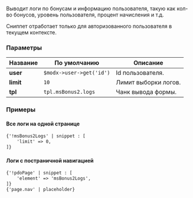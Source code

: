 Выводит логи по бонусам и информацию пользователя, такую как кол-во бонусов, уровень пользователя, процент начисления и т.д.

Сниппет отработает только для авторизованного пользователя в текущем контексте.


### Параметры

Название					| По умолчанию									| Описание
----------------------------|-----------------------------------------------|------------------------------------------------------------------------------------------
**user**		         	| `$modx->user->get('id')`        			    | Id пользователя.
**limit**		         	| `10`        			                        | Лимит выборки логов.
**tpl**		         	    | `tpl.msBonus2.logs`        			        | Чанк вывода формы.


### Примеры

#### Все логи на одной странице

```html
{'!msBonus2Logs' | snippet : [
    'limit' => 0,
]}
```


#### Логи с постраничной навигацией

```html
{'!pdoPage' | snippet : [
    'element' => 'msBonus2Logs',
]}
{'page.nav' | placeholder}
```